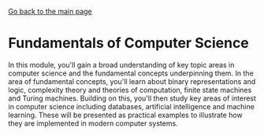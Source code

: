 [Go back to the main page](https://github.com/world-class/REPL)

# Fundamentals of Computer Science
In this module, you'll gain a broad understanding of key topic
areas in computer science and the fundamental concepts underpinning
them. In the area of fundamental concepts, you'll learn about
binary representations and logic, complexity theory and theories of
computation, finite state machines and Turing machines. Building on
this, you'll then study key areas of interest in computer science
including databases, artificial intelligence and machine learning. These
will be presented as practical examples to illustrate how they are
implemented in modern computer systems.
